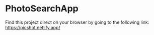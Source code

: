 # PhotoSearchApp

Find this project direct on your browser by going to the following link:
https://picshot.netlify.app/
